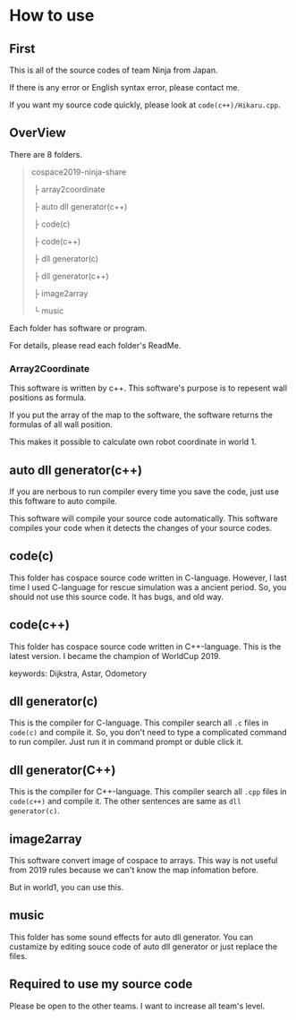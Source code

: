 # How to use

## First

This is all of the source codes of team Ninja from Japan.

If there is any error or English syntax error, please contact me.

If you want my source code quickly, please look at `code(c++)/Hikaru.cpp`.


## OverView

There are 8 folders.

> cospace2019-ninja-share
>
> ​	├	array2coordinate
>
> ​	├	auto dll generator(c++)
>
> ​	├	code(c)
>
> ​	├	code(c++)
>
> ​	├	dll generator(c)
>
> ​	├	dll generator(c++)
>
> ​	├ 	image2array
>
> ​	└	music

Each folder has software or program.

For details, please read each folder's ReadMe.

### Array2Coordinate

This software is written by c++.  This software's purpose is to repesent wall positions as formula.

If you put the array of the map to the software, the software returns the formulas of all wall position.

This makes it possible to calculate own robot coordinate in world 1.

## auto dll generator(c++)

If you are nerbous to run compiler every time you save the code, just use this foftware to auto compile.

This software will compile your source code automatically. This software compiles your code when it detects the changes of your source codes.

## code(c)

This folder has cospace source code written in C-language. However, I last time I used C-language for rescue simulation was a ancient period. So, you should not use this source code. It has bugs, and old way.

## code(c++)

This folder has cospace source code written in C++-language. This is the latest version. I became the champion of WorldCup 2019.

keywords: Dijkstra, Astar, Odometory

##  dll generator(c)

This is the compiler for C-language. This compiler search all `.c` files in `code(c)` and compile it. So, you don't need to type a complicated command to run compiler. Just run it in command prompt or duble click it.


## dll generator(C++)

This is the compiler for C++-language. This compiler search all `.cpp` files in `code(c++)` and compile it. The other sentences are same as `dll generator(c)`.

## image2array

This software convert image of cospace to arrays. This way is not useful from 2019 rules because we can't know the map infomation before.

But in world1, you can use this.

## music

This folder has some sound effects for auto dll generator. You can custamize by editing souce code of auto dll generator or just replace the files.



## Required to use my source code

Please be open to the other teams. I want to increase all team's level.

